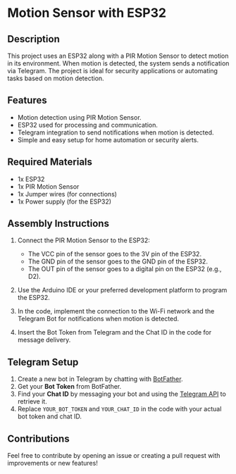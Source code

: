 # Motion Sensor with ESP32

## Description
This project uses an ESP32 along with a PIR Motion Sensor to detect motion in its environment. When motion is detected, the system sends a notification via Telegram. The project is ideal for security applications or automating tasks based on motion detection.

## Features
- Motion detection using PIR Motion Sensor.
- ESP32 used for processing and communication.
- Telegram integration to send notifications when motion is detected.
- Simple and easy setup for home automation or security alerts.

## Required Materials
- 1x ESP32
- 1x PIR Motion Sensor
- 1x Jumper wires (for connections)
- 1x Power supply (for the ESP32)

## Assembly Instructions
1. Connect the PIR Motion Sensor to the ESP32:
   - The VCC pin of the sensor goes to the 3V pin of the ESP32.
   - The GND pin of the sensor goes to the GND pin of the ESP32.
   - The OUT pin of the sensor goes to a digital pin on the ESP32 (e.g., D2).

2. Use the Arduino IDE or your preferred development platform to program the ESP32.
3. In the code, implement the connection to the Wi-Fi network and the Telegram Bot for notifications when motion is detected.
4. Insert the Bot Token from Telegram and the Chat ID in the code for message delivery.

## Telegram Setup
1. Create a new bot in Telegram by chatting with [BotFather](https://core.telegram.org/bots#botfather).
2. Get your **Bot Token** from BotFather.
3. Find your **Chat ID** by messaging your bot and using the [Telegram API](https://api.telegram.org/bot<YourBotToken>/getUpdates) to retrieve it.
4. Replace `YOUR_BOT_TOKEN` and `YOUR_CHAT_ID` in the code with your actual bot token and chat ID.

## Contributions
Feel free to contribute by opening an issue or creating a pull request with improvements or new features!